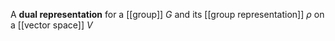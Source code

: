 A **dual representation** for a [[group]] $G$ and its [[group representation]] $\rho$ on a [[vector space]] $V$
